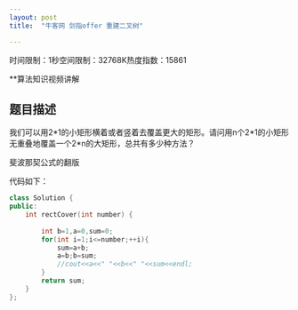 ```yaml
---
layout: post
title:  "牛客网 剑指offer 重建二叉树"

---
```

时间限制：1秒空间限制：32768K热度指数：15861

**算法知识视频讲解

## 题目描述

我们可以用2\*1的小矩形横着或者竖着去覆盖更大的矩形。请问用n个2\*1的小矩形无重叠地覆盖一个2*n的大矩形，总共有多少种方法？



斐波那契公式的翻版

代码如下：

```c++
class Solution {
public:
    int rectCover(int number) {
		
		int b=1,a=0,sum=0;
        for(int i=1;i<=number;++i){
        	sum=a+b;
            a=b;b=sum;
			//cout<<a<<" "<<b<<" "<<sum<<endl;
        }
		return sum;
    }
};
```

